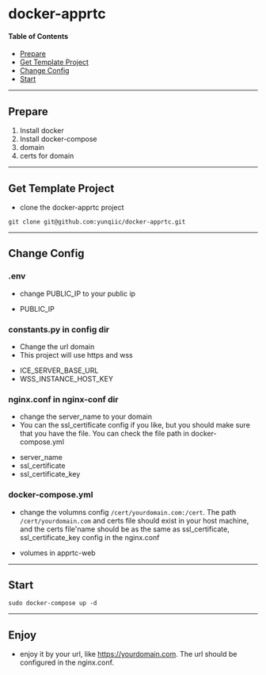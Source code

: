 # docker-apprtc

#### Table of Contents
* [Prepare](#Prepare)
* [Get Template Project](#get-template-project)
* [Change Config](#change-onfig)
* [Start](#start)

----

## Prepare
1. Install docker
2. Install docker-compose
3. domain
4. certs for domain

----

## Get Template Project
* clone the docker-apprtc project

```
git clone git@github.com:yunqiic/docker-apprtc.git
```

----

## Change Config

### .env
* change PUBLIC_IP to your public ip

- PUBLIC_IP

### constants.py in config dir
* Change the url domain
* This project will use https and wss

- ICE_SERVER_BASE_URL
- WSS_INSTANCE_HOST_KEY

### nginx.conf in nginx-conf dir
* change the server_name to your domain
* You can the ssl_certificate config if you like, but you should make sure that you have the file. You can check the file path in docker-compose.yml

- server_name
- ssl_certificate
- ssl_certificate_key

### docker-compose.yml
* change the volumns config `/cert/yourdomain.com:/cert`. The path `/cert/yourdomain.com` and certs file should exist in your host machine, and the certs file'name should be as the same as ssl_certificate, ssl_certificate_key config in the nginx.conf

- volumes in apprtc-web

----

## Start

```
sudo docker-compose up -d
```

----

## Enjoy
* enjoy it by your url, like https://yourdomain.com. The url should be configured in the nginx.conf.